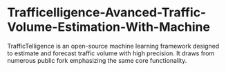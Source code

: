 # Trafficelligence-Avanced-Traffic-Volume-Estimation-With-Machine
TrafficTelligence is an open-source machine learning framework designed to estimate and forecast traffic volume with high precision. It draws from numerous public fork emphasizing the same core functionality.

